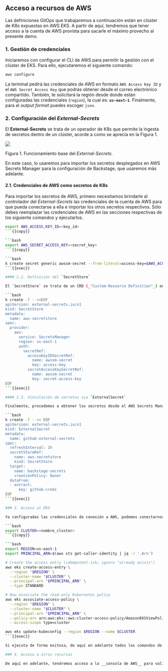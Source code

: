 ## Acceso a recursos de AWS

Las definiciones GitOps que trabajaremos a continuación están en clúster de K8s expuestas en AWS EKS. A partir de aquí, tendremos que tener acceso a la cuenta de AWS provista para sacarle el máximo provecho al presente demo.

### 1. Gestión de credenciales

Iniciaremos con configurar el CLI de AWS para permitir la gestión con el clúster de EKS. Para ello, ejecutaremos el siguiente comando:

```bash
aws configure
```

La terminal pedirá las credenciales de AWS en formato `AWS Access Key ID` y el `AWS Secret Access Key` que podrás obtener desde el correo electrónico compartido. También, te solicitará la región desde donde están configuradas las credenciales (`region`), la cual es: __`us-east-1`__. Finalmente, para el _output format_ puedes escoger `json`.

### 2. Configuración del _External-Secrets_

El __External-Secrets__ se trata de un operador de K8s que permite la ingesta de secretos dentro de un clúster, acorde a como se aprecia en la Figura 1.

![](https://external-secrets.io/latest/pictures/diagrams-high-level-simple.png)

Figura 1. Funcionamiento base del _External-Secrets_.

En este caso, lo usaremos para importar los secretos desplegados en AWS Secrets Manager para la configuración de Backstage, que usaremos más adelante.

#### 2.1. Credenciales de AWS como secretos de K8s

Para importar los secretos de AWS, primero necesitamos brindarle al controlador del _External-Secrets_ las credenciales de la cuenta de AWS para que pueda conectarse a ella e importar los otros secretos respectivos. Sólo debes reemplazar las credenciales de AWS en las secciones respectivas de los siguiente comandos y ejecutarlos.

```bash
export AWS_ACCESS_KEY_ID=<key_id>
```{{copy}}

```bash
export AWS_SECRET_ACCESS_KEY=<secret_key>
```{{copy}}

```bash
k create secret generic awssm-secret --from-literal=access-key=$AWS_ACCESS_KEY_ID --from-literal=secret-access-key=$AWS_SECRET_ACCESS_KEY
```{{exec}}

#### 2.2. Definición del `SecretStore`

El `SecretStore` se trata de un CRD (_"Custom-Resource Definition"_) en K8s empleado para configurar el controlador del _External-Secrets_ y que entienda a cuál cuenta de AWS debe conectarse para buscar los secretos.

```bash
k create -f - <<EOF
apiVersion: external-secrets.io/v1
kind: SecretStore
metadata:
  name: aws-secretstore
spec:
  provider:
    aws:
      service: SecretsManager
      region: us-east-1
      auth:
        secretRef:
          accessKeyIDSecretRef:
            name: awssm-secret
            key: access-key
          secretAccessKeySecretRef:
            name: awssm-secret
            key: secret-access-key
EOF
```{{exec}}

#### 2.3. Vinculación de secretos via `ExternalSecret`

Finalmente, procedemos a obtener los secretos desde el AWS Secrets Manager ejecutando:

```bash
k create -f - << EOF
apiVersion: external-secrets.io/v1
kind: ExternalSecret
metadata:
  name: github-external-secrets
spec:
  refreshInterval: 1h
  secretStoreRef:
    name: aws-secretstore
    kind: SecretStore
  target:
    name: backstage-secrets
    creationPolicy: Owner
  dataFrom:
  - extract:
      key: github-creds
EOF
```{{exec}}

### 3. Acceso al EKS

Ya configuradas las credenciales de conexión a AWS, podemos conectarnos al clúster de EKS que requiramos ejecutando el siguiente comando:

```bash
export CLUSTER=<nombre_cluster>
```{{copy}}

```bash
export REGION=us-east-1
export PRINCIPAL_ARN=$(aws sts get-caller-identity | jq -r '.Arn')

# Create the access entry (idempotent-ish; ignore "already exists")
aws eks create-access-entry \
  --region "$REGION" \
  --cluster-name "$CLUSTER" \
  --principal-arn "$PRINCIPAL_ARN" \
  --type STANDARD

# Now associate the read-only Kubernetes policy
aws eks associate-access-policy \
  --region "$REGION" \
  --cluster-name "$CLUSTER" \
  --principal-arn "$PRINCIPAL_ARN" \
  --policy-arn arn:aws:eks::aws:cluster-access-policy/AmazonEKSViewPolicy \
  --access-scope type=cluster

aws eks update-kubeconfig --region $REGION --name $CLUSTER
```{{exec}}

Si ejecuta de forma exitosa, de aquí en adelante todos los comandos de K8s que ejecutes serán contra el clúster de __Inversiones-Cluster__ en AWS EKS. Por ejemplo, deberías poder listar los namespaces de la cuenta sin problema con `k get ns`{{exec}} y encontrar namesapces como `flux-system` o `crossplane-system`, que indican la instalación de estos componentes dentro del clúster.

### 4. Acceso a otros recursos

De aquí en adelante, tendremos acceso a la __consola de AWS__ para validar las operaciones que ejecutemos en nuestro paso a paso. Sólo tendremos que usar las credenciales recibidas, vía correo electrónico, para validar los recursos que se creen; principalmente: EKS, EC2 y RDS.
